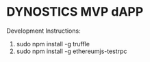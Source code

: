 # DYNOSTICS MVP dAPP

Development Instructions:
 
 1) sudo npm install -g truffle
 2) sudo npm install -g ethereumjs-testrpc
 
